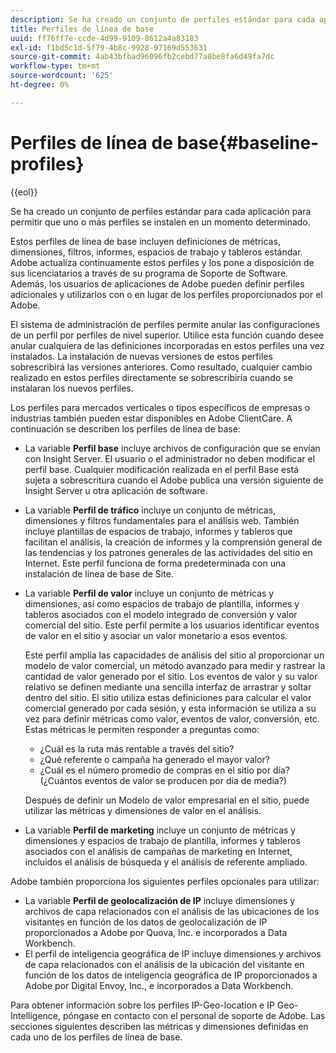 ```yaml
---
description: Se ha creado un conjunto de perfiles estándar para cada aplicación para permitir que uno o más de los perfiles se instalen en un momento determinado.
title: Perfiles de línea de base
uuid: ff76ff7e-ccde-4d99-9109-8612a4a83183
exl-id: f1bd5c1d-5f79-4b8c-9928-97169d553631
source-git-commit: 4ab43bfbad96096fb2cebd77a8be8fa6d49fa7dc
workflow-type: tm+mt
source-wordcount: '625'
ht-degree: 0%

---
```


# Perfiles de línea de base{#baseline-profiles}

{{eol}}

Se ha creado un conjunto de perfiles estándar para cada aplicación para permitir que uno o más perfiles se instalen en un momento determinado.

Estos perfiles de línea de base incluyen definiciones de métricas, dimensiones, filtros, informes, espacios de trabajo y tableros estándar. Adobe actualiza continuamente estos perfiles y los pone a disposición de sus licenciatarios a través de su programa de Soporte de Software. Además, los usuarios de aplicaciones de Adobe pueden definir perfiles adicionales y utilizarlos con o en lugar de los perfiles proporcionados por el Adobe.

El sistema de administración de perfiles permite anular las configuraciones de un perfil por perfiles de nivel superior. Utilice esta función cuando desee anular cualquiera de las definiciones incorporadas en estos perfiles una vez instalados. La instalación de nuevas versiones de estos perfiles sobrescribirá las versiones anteriores. Como resultado, cualquier cambio realizado en estos perfiles directamente se sobrescribiría cuando se instalaran los nuevos perfiles.

Los perfiles para mercados verticales o tipos específicos de empresas o industrias también pueden estar disponibles en Adobe ClientCare. A continuación se describen los perfiles de línea de base:

* La variable **Perfil base** incluye archivos de configuración que se envían con Insight Server. El usuario o el administrador no deben modificar el perfil base. Cualquier modificación realizada en el perfil Base está sujeta a sobrescritura cuando el Adobe publica una versión siguiente de Insight Server u otra aplicación de software.
* La variable **Perfil de tráfico** incluye un conjunto de métricas, dimensiones y filtros fundamentales para el análisis web. También incluye plantillas de espacios de trabajo, informes y tableros que facilitan el análisis, la creación de informes y la comprensión general de las tendencias y los patrones generales de las actividades del sitio en Internet. Este perfil funciona de forma predeterminada con una instalación de línea de base de Site.
* La variable **Perfil de valor** incluye un conjunto de métricas y dimensiones, así como espacios de trabajo de plantilla, informes y tableros asociados con el modelo integrado de conversión y valor comercial del sitio. Este perfil permite a los usuarios identificar eventos de valor en el sitio y asociar un valor monetario a esos eventos.

   Este perfil amplía las capacidades de análisis del sitio al proporcionar un modelo de valor comercial, un método avanzado para medir y rastrear la cantidad de valor generado por el sitio. Los eventos de valor y su valor relativo se definen mediante una sencilla interfaz de arrastrar y soltar dentro del sitio. El sitio utiliza estas definiciones para calcular el valor comercial generado por cada sesión, y esta información se utiliza a su vez para definir métricas como valor, eventos de valor, conversión, etc. Estas métricas le permiten responder a preguntas como:

   * ¿Cuál es la ruta más rentable a través del sitio?
   * ¿Qué referente o campaña ha generado el mayor valor?
   * ¿Cuál es el número promedio de compras en el sitio por día? (¿Cuántos eventos de valor se producen por día de media?)

   Después de definir un Modelo de valor empresarial en el sitio, puede utilizar las métricas y dimensiones de valor en el análisis.

* La variable **Perfil de marketing** incluye un conjunto de métricas y dimensiones y espacios de trabajo de plantilla, informes y tableros asociados con el análisis de campañas de marketing en Internet, incluidos el análisis de búsqueda y el análisis de referente ampliado.

Adobe también proporciona los siguientes perfiles opcionales para utilizar:

* La variable **Perfil de geolocalización de IP** incluye dimensiones y archivos de capa relacionados con el análisis de las ubicaciones de los visitantes en función de los datos de geolocalización de IP proporcionados a Adobe por Quova, Inc. e incorporados a Data Workbench.
* El perfil de inteligencia geográfica de IP incluye dimensiones y archivos de capa relacionados con el análisis de la ubicación del visitante en función de los datos de inteligencia geográfica de IP proporcionados a Adobe por Digital Envoy, Inc., e incorporados a Data Workbench.

Para obtener información sobre los perfiles IP-Geo-location e IP Geo-Intelligence, póngase en contacto con el personal de soporte de Adobe. Las secciones siguientes describen las métricas y dimensiones definidas en cada uno de los perfiles de línea de base.
